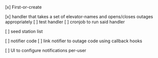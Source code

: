 [x] First-or-create

[x] handler that takes a set of elevator-names and opens/closes outages appropriately
[ ] test handler
[ ] cronjob to run said handler

[ ] seed station list

[ ] notifier code
[ ] link notifier to outage code using callback hooks

[ ] UI to configure notifications per-user
